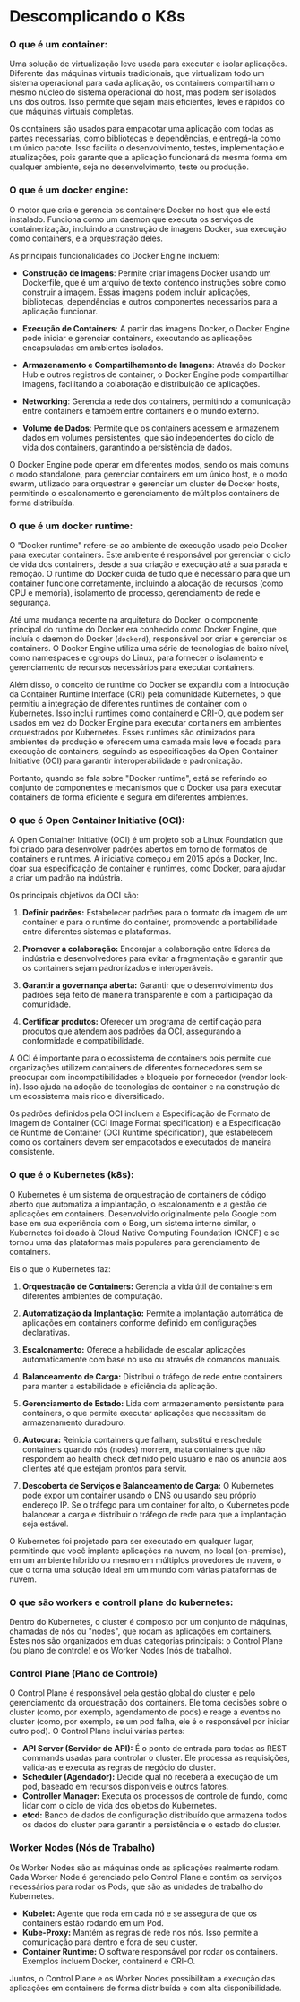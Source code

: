 # Descomplicando o K8s

### O que é um container: 

Uma solução de virtualização leve usada para executar e isolar aplicações. Diferente das máquinas virtuais tradicionais, que virtualizam todo um sistema operacional para cada aplicação, os containers compartilham o mesmo núcleo do sistema operacional do host, mas podem ser isolados uns dos outros. Isso permite que sejam mais eficientes, leves e rápidos do que máquinas virtuais completas.

Os containers são usados para empacotar uma aplicação com todas as partes necessárias, como bibliotecas e dependências, e entregá-la como um único pacote. Isso facilita o desenvolvimento, testes, implementação e atualizações, pois garante que a aplicação funcionará da mesma forma em qualquer ambiente, seja no desenvolvimento, teste ou produção.

### O que é um docker engine:

O motor que cria e gerencia os containers Docker no host que ele está instalado. Funciona como um daemon que executa os serviços de containerização, incluindo a construção de imagens Docker, sua execução como containers, e a orquestração deles.

As principais funcionalidades do Docker Engine incluem:

- **Construção de Imagens**: Permite criar imagens Docker usando um Dockerfile, que é um arquivo de texto contendo instruções sobre como construir a imagem. Essas imagens podem incluir aplicações, bibliotecas, dependências e outros componentes necessários para a aplicação funcionar.

- **Execução de Containers**: A partir das imagens Docker, o Docker Engine pode iniciar e gerenciar containers, executando as aplicações encapsuladas em ambientes isolados.

- **Armazenamento e Compartilhamento de Imagens**: Através do Docker Hub e outros registros de container, o Docker Engine pode compartilhar imagens, facilitando a colaboração e distribuição de aplicações.

- **Networking**: Gerencia a rede dos containers, permitindo a comunicação entre containers e também entre containers e o mundo externo.

- **Volume de Dados**: Permite que os containers acessem e armazenem dados em volumes persistentes, que são independentes do ciclo de vida dos containers, garantindo a persistência de dados.

O Docker Engine pode operar em diferentes modos, sendo os mais comuns o modo standalone, para gerenciar containers em um único host, e o modo swarm, utilizado para orquestrar e gerenciar um cluster de Docker hosts, permitindo o escalonamento e gerenciamento de múltiplos containers de forma distribuída.


### O que é um docker runtime:

O "Docker runtime" refere-se ao ambiente de execução usado pelo Docker para executar containers. Este ambiente é responsável por gerenciar o ciclo de vida dos containers, desde a sua criação e execução até a sua parada e remoção. O runtime do Docker cuida de tudo que é necessário para que um container funcione corretamente, incluindo a alocação de recursos (como CPU e memória), isolamento de processo, gerenciamento de rede e segurança.

Até uma mudança recente na arquitetura do Docker, o componente principal do runtime do Docker era conhecido como Docker Engine, que incluía o daemon do Docker (`dockerd`), responsável por criar e gerenciar os containers. O Docker Engine utiliza uma série de tecnologias de baixo nível, como namespaces e cgroups do Linux, para fornecer o isolamento e gerenciamento de recursos necessários para executar containers.

Além disso, o conceito de runtime do Docker se expandiu com a introdução da Container Runtime Interface (CRI) pela comunidade Kubernetes, o que permitiu a integração de diferentes runtimes de container com o Kubernetes. Isso inclui runtimes como containerd e CRI-O, que podem ser usados em vez do Docker Engine para executar containers em ambientes orquestrados por Kubernetes. Esses runtimes são otimizados para ambientes de produção e oferecem uma camada mais leve e focada para execução de containers, seguindo as especificações da Open Container Initiative (OCI) para garantir interoperabilidade e padronização.

Portanto, quando se fala sobre "Docker runtime", está se referindo ao conjunto de componentes e mecanismos que o Docker usa para executar containers de forma eficiente e segura em diferentes ambientes.



### O que é Open Container Initiative (OCI):
A Open Container Initiative (OCI) é um projeto sob a Linux Foundation que foi criado para desenvolver padrões abertos em torno de formatos de containers e runtimes. A iniciativa começou em 2015 após a Docker, Inc. doar sua especificação de container e runtimes, como Docker, para ajudar a criar um padrão na indústria.

Os principais objetivos da OCI são:

1. **Definir padrões:** Estabelecer padrões para o formato da imagem de um container e para o runtime do container, promovendo a portabilidade entre diferentes sistemas e plataformas.

2. **Promover a colaboração:** Encorajar a colaboração entre líderes da indústria e desenvolvedores para evitar a fragmentação e garantir que os containers sejam padronizados e interoperáveis.

3. **Garantir a governança aberta:** Garantir que o desenvolvimento dos padrões seja feito de maneira transparente e com a participação da comunidade.

4. **Certificar produtos:** Oferecer um programa de certificação para produtos que atendem aos padrões da OCI, assegurando a conformidade e compatibilidade.

A OCI é importante para o ecossistema de containers pois permite que organizações utilizem containers de diferentes fornecedores sem se preocupar com incompatibilidades e bloqueio por fornecedor (vendor lock-in). Isso ajuda na adoção de tecnologias de container e na construção de um ecossistema mais rico e diversificado.

Os padrões definidos pela OCI incluem a Especificação de Formato de Imagem de Container (OCI Image Format specification) e a Especificação de Runtime de Container (OCI Runtime specification), que estabelecem como os containers devem ser empacotados e executados de maneira consistente.

### O que é o Kubernetes (k8s):

O Kubernetes é um sistema de orquestração de containers de código aberto que automatiza a implantação, o escalonamento e a gestão de aplicações em containers. Desenvolvido originalmente pelo Google com base em sua experiência com o Borg, um sistema interno similar, o Kubernetes foi doado à Cloud Native Computing Foundation (CNCF) e se tornou uma das plataformas mais populares para gerenciamento de containers.

Eis o que o Kubernetes faz:

1. **Orquestração de Containers:** Gerencia a vida útil de containers em diferentes ambientes de computação.

2. **Automatização da Implantação:** Permite a implantação automática de aplicações em containers conforme definido em configurações declarativas.

3. **Escalonamento:** Oferece a habilidade de escalar aplicações automaticamente com base no uso ou através de comandos manuais.

4. **Balanceamento de Carga:** Distribui o tráfego de rede entre containers para manter a estabilidade e eficiência da aplicação.

5. **Gerenciamento de Estado:** Lida com armazenamento persistente para containers, o que permite executar aplicações que necessitam de armazenamento duradouro.

6. **Autocura:** Reinicia containers que falham, substitui e reschedule containers quando nós (nodes) morrem, mata containers que não respondem ao health check definido pelo usuário e não os anuncia aos clientes até que estejam prontos para servir.

7. **Descoberta de Serviços e Balanceamento de Carga:** O Kubernetes pode expor um container usando o DNS ou usando seu próprio endereço IP. Se o tráfego para um container for alto, o Kubernetes pode balancear a carga e distribuir o tráfego de rede para que a implantação seja estável.

O Kubernetes foi projetado para ser executado em qualquer lugar, permitindo que você implante aplicações na nuvem, no local (on-premise), em um ambiente híbrido ou mesmo em múltiplos provedores de nuvem, o que o torna uma solução ideal em um mundo com várias plataformas de nuvem.


### O que são workers e controll plane do kubernetes:

Dentro do Kubernetes, o cluster é composto por um conjunto de máquinas, chamadas de nós ou "nodes", que rodam as aplicações em containers. Estes nós são organizados em duas categorias principais: o Control Plane (ou plano de controle) e os Worker Nodes (nós de trabalho).

### Control Plane (Plano de Controle)
O Control Plane é responsável pela gestão global do cluster e pelo gerenciamento da orquestração dos containers. Ele toma decisões sobre o cluster (como, por exemplo, agendamento de pods) e reage a eventos no cluster (como, por exemplo, se um pod falha, ele é o responsável por iniciar outro pod). O Control Plane inclui várias partes:

- **API Server (Servidor de API):** É o ponto de entrada para todas as REST commands usadas para controlar o cluster. Ele processa as requisições, valida-as e executa as regras de negócio do cluster.
- **Scheduler (Agendador):** Decide qual nó receberá a execução de um pod, baseado em recursos disponíveis e outros fatores.
- **Controller Manager:** Executa os processos de controle de fundo, como lidar com o ciclo de vida dos objetos do Kubernetes.
- **etcd:** Banco de dados de configuração distribuído que armazena todos os dados do cluster para garantir a persistência e o estado do cluster.

### Worker Nodes (Nós de Trabalho)
Os Worker Nodes são as máquinas onde as aplicações realmente rodam. Cada Worker Node é gerenciado pelo Control Plane e contém os serviços necessários para rodar os Pods, que são as unidades de trabalho do Kubernetes.

- **Kubelet:** Agente que roda em cada nó e se assegura de que os containers estão rodando em um Pod.
- **Kube-Proxy:** Mantém as regras de rede nos nós. Isso permite a comunicação para dentro e fora de seu cluster.
- **Container Runtime:** O software responsável por rodar os containers. Exemplos incluem Docker, containerd e CRI-O.

Juntos, o Control Plane e os Worker Nodes possibilitam a execução das aplicações em containers de forma distribuída e com alta disponibilidade.